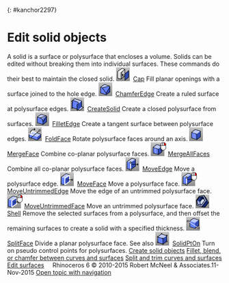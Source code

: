 ---
---

{: #kanchor2297}
# Edit solid objects
A solid is a surface or polysurface that encloses a volume. Solids can be edited without breaking them into individual surfaces. These commands do their best to maintain the closed solid.
![images/cap.png](images/cap.png) [Cap](cap.html) 
Fill planar openings with a surface joined to the hole edge.
![images/chamferedge.png](images/chamferedge.png) [ChamferEdge](chamferedge.html) 
Create a ruled surface at polysurface edges.
![images/createsolid.png](images/createsolid.png) [CreateSolid](createsolid.html) 
Create a closed polysurface from surfaces.
![images/filletedge.png](images/filletedge.png) [FilletEdge](filletedge.html) 
Create a tangent surface between polysurface edges.
![images/foldface.png](images/foldface.png) [FoldFace](foldface.html) 
Rotate polysurface faces around an axis.
![images/mergeface.png](images/mergeface.png) [MergeFace](mergeface.html) 
Combine co-planar polysurface faces.
![images/mergeallfaces.png](images/mergeallfaces.png) [MergeAllFaces](mergeallfaces.html) 
Combine all co-planar polysurface faces.
![images/moveedge.png](images/moveedge.png) [MoveEdge](moveedge.html) 
Move a polysurface edge.
![images/moveface.png](images/moveface.png) [MoveFace](moveface.html) 
Move a polysurface face.
![images/moveuntrimmededge-moveedge-rt.png](images/moveuntrimmededge-moveedge-rt.png) [MoveUntrimmedEdge](moveuntrimmededge.html) 
Move the edge of an untrimmed polysurface face.
![images/moveuntrimmedface-moveface-rt.png](images/moveuntrimmedface-moveface-rt.png) [MoveUntrimmedFace](moveuntrimmedface.html) 
Move an untrimmed polysurface face.
![images/shell.png](images/shell.png) [Shell](shell.html) 
Remove the selected surfaces from a polysurface, and then offset the remaining surfaces to create a solid with a specified thickness.
![images/splitface.png](images/splitface.png) [SplitFace](splitface.html) 
Divide a planar polysurface face.
See also
![images/solidpton.png](images/solidpton.png) [SolidPtOn](pointson.html#solidpton) 
Turn on pseudo control points for polysurfaces.
 [Create solid objects](sak-solid.html) 
 [Fillet, blend, or chamfer between curves and surfaces](sak-fillet-blend-chamfer.html) 
 [Split and trim curves and surfaces](sak-splittrim.html) 
 [Edit surfaces](sak-surfacetools.html) 
&#160;
&#160;
Rhinoceros 6 © 2010-2015 Robert McNeel &amp; Associates.11-Nov-2015
 [Open topic with navigation](sak-solidtools.html) 

